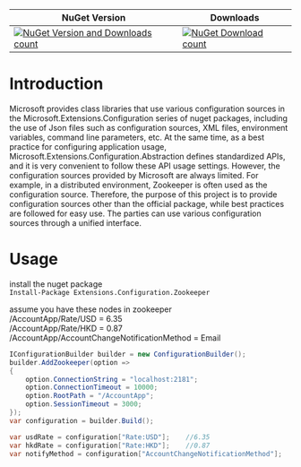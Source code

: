 | NuGet Version  | Downloads |
| ------------- | ------------- |
| [![NuGet Version and Downloads count](https://img.shields.io/nuget/vpre/Extensions.Configuration.Zookeeper.svg)](http://www.nuget.org/packages/Extensions.Configuration.Zookeeper/)|[![NuGet Download count](https://img.shields.io/nuget/dt/Extensions.Configuration.Zookeeper.svg)](http://www.nuget.org/packages/Extensions.Configuration.Zookeeper/)|

# Introduction

Microsoft provides class libraries that use various configuration sources in the Microsoft.Extensions.Configuration series of nuget packages, including the use of Json files such as configuration sources, XML files, environment variables, command line parameters, etc. At the same time, as a best practice for configuring application usage, Microsoft.Extensions.Configuration.Abstraction defines standardized APIs, and it is very convenient to follow these API usage settings. However, the configuration sources provided by Microsoft are always limited. For example, in a distributed environment, Zookeeper is often used as the configuration source. Therefore, the purpose of this project is to provide configuration sources other than the official package, while best practices are followed for easy use. The parties can use various configuration sources through a unified interface.

# Usage
install the nuget package  
```Install-Package Extensions.Configuration.Zookeeper```

assume you have these nodes in zookeeper  
/AccountApp/Rate/USD = 6.35  
/AccountApp/Rate/HKD = 0.87  
/AccountApp/AccountChangeNotificationMethod = Email  

```C#
IConfigurationBuilder builder = new ConfigurationBuilder();
builder.AddZookeeper(option =>
{
    option.ConnectionString = "localhost:2181";
    option.ConnectionTimeout = 10000;
    option.RootPath = "/AccountApp";
    option.SessionTimeout = 3000;
});
var configuration = builder.Build();

var usdRate = configuration["Rate:USD"];    //6.35
var hkdRate = configuration["Rate:HKD"];    //0.87
var notifyMethod = configuration["AccountChangeNotificationMethod"];    //Email
```
   
